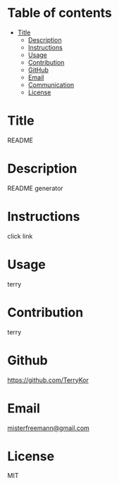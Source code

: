 # Table of contents

* [Title](#title)
   * [Description](#description)
   * [Instructions](#instruction)
   * [Usage](#usage)
   * [Contribution](#contribution)
   * [GitHub](#github)
   * [Email](#email)
   * [Communication](#communication)
   * [License](#licence)

# Title
   README
   
   # Description
   README generator

   # Instructions 
   click link

   # Usage
   terry

   # Contribution
   terry

   # Github
   https://github.com/TerryKor

   # Email
   misterfreemann@gmail.com

   # License
   MIT

   